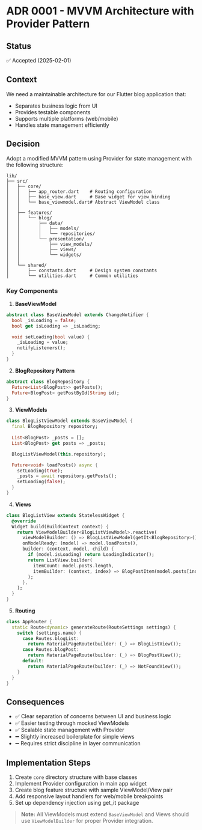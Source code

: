 # ADR 0001 - MVVM Architecture with Provider Pattern

## Status
✅ Accepted (2025-02-01)

## Context
We need a maintainable architecture for our Flutter blog application that:
- Separates business logic from UI
- Provides testable components
- Supports multiple platforms (web/mobile)
- Handles state management efficiently

## Decision
Adopt a modified MVVM pattern using Provider for state management with the following structure:

```plaintext
lib/
├── src/
│   ├── core/
│   │   ├── app_router.dart    # Routing configuration
│   │   ├── base_view.dart     # Base widget for view binding
│   │   └── base_viewmodel.dart# Abstract ViewModel class
│   │
│   ├── features/
│   │   └── blog/
│   │       ├── data/
│   │       │   ├── models/
│   │       │   └── repositories/
│   │       └── presentation/
│   │           ├── view_models/
│   │           ├── views/
│   │           └── widgets/
│   │
│   └── shared/
│       ├── constants.dart     # Design system constants
│       └── utilities.dart     # Common utilities
```

### Key Components

1. **BaseViewModel**
```dart
abstract class BaseViewModel extends ChangeNotifier {
  bool _isLoading = false;
  bool get isLoading => _isLoading;

  void setLoading(bool value) {
    _isLoading = value;
    notifyListeners();
  }
}
```

2. **BlogRepository Pattern**
```dart
abstract class BlogRepository {
  Future<List<BlogPost>> getPosts();
  Future<BlogPost> getPostById(String id);
}
```

3. **ViewModels**
```dart
class BlogListViewModel extends BaseViewModel {
  final BlogRepository repository;
  
  List<BlogPost> _posts = [];
  List<BlogPost> get posts => _posts;

  BlogListViewModel(this.repository);

  Future<void> loadPosts() async {
    setLoading(true);
    _posts = await repository.getPosts();
    setLoading(false);
  }
}
```

4. **Views**
```dart
class BlogListView extends StatelessWidget {
  @override
  Widget build(BuildContext context) {
    return ViewModelBuilder<BlogListViewModel>.reactive(
      viewModelBuilder: () => BlogListViewModel(getIt<BlogRepository>()),
      onModelReady: (model) => model.loadPosts(),
      builder: (context, model, child) {
        if (model.isLoading) return LoadingIndicator();
        return ListView.builder(
          itemCount: model.posts.length,
          itemBuilder: (context, index) => BlogPostItem(model.posts[index]),
        );
      },
    );
  }
}
```

5. **Routing**
```dart
class AppRouter {
  static Route<dynamic> generateRoute(RouteSettings settings) {
    switch (settings.name) {
      case Routes.blogList:
        return MaterialPageRoute(builder: (_) => BlogListView());
      case Routes.blogPost:
        return MaterialPageRoute(builder: (_) => BlogPostView());
      default:
        return MaterialPageRoute(builder: (_) => NotFoundView());
    }
  }
}
```

## Consequences
- ✅ Clear separation of concerns between UI and business logic
- ✅ Easier testing through mocked ViewModels
- ✅ Scalable state management with Provider
- ➖ Slightly increased boilerplate for simple views
- ➖ Requires strict discipline in layer communication

## Implementation Steps
1. Create `core` directory structure with base classes
2. Implement Provider configuration in main app widget
3. Create blog feature structure with sample ViewModel/View pair
4. Add responsive layout handlers for web/mobile breakpoints
5. Set up dependency injection using get_it package

> **Note:** All ViewModels must extend `BaseViewModel` and Views should use `ViewModelBuilder` for proper Provider integration.

